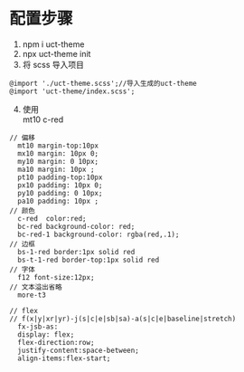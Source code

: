 # 配置步骤

1. npm i uct-theme
2. npx uct-theme init
3. 将 scss 导入项目

```
@import './uct-theme.scss';//导入生成的uct-theme
@import 'uct-theme/index.scss';
```

4. 使用
   <style>
    @import './index.css';
   </style>
   <div class='mt10 c-red'>mt10 c-red</div>

```
// 偏移
  mt10 margin-top:10px
  mx10 margin: 10px 0;
  my10 margin: 0 10px;
  ma10 margin: 10px ;
  pt10 padding-top:10px
  px10 padding: 10px 0;
  py10 padding: 0 10px;
  pa10 padding: 10px ;
// 颜色
  c-red  color:red;
  bc-red background-color: red;
  bc-red-1 background-color: rgba(red,.1);
// 边框
  bs-1-red border:1px solid red
  bs-t-1-red border-top:1px solid red
// 字体
  f12 font-size:12px;
// 文本溢出省略
  more-t3

// flex
// f(x|y|xr|yr)-j(s|c|e|sb|sa)-a(s|c|e|baseline|stretch)
  fx-jsb-as:
  display: flex;
  flex-direction:row;
  justify-content:space-between;
  align-items:flex-start;

```
